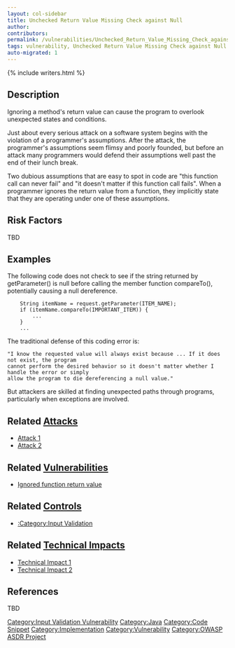 ```yaml
---
layout: col-sidebar
title: Unchecked Return Value Missing Check against Null
author:
contributors:
permalink: /vulnerabilities/Unchecked_Return_Value_Missing_Check_against_Null
tags: vulnerability, Unchecked Return Value Missing Check against Null
auto-migrated: 1
---
```


{% include writers.html %}

## Description

Ignoring a method's return value can cause the program to overlook
unexpected states and conditions.

Just about every serious attack on a software system begins with the
violation of a programmer's assumptions. After the attack, the
programmer's assumptions seem flimsy and poorly founded, but before an
attack many programmers would defend their assumptions well past the end
of their lunch break.

Two dubious assumptions that are easy to spot in code are "this function
call can never fail" and "it doesn't matter if this function call
fails". When a programmer ignores the return value from a function, they
implicitly state that they are operating under one of these assumptions.

## Risk Factors

TBD

## Examples

The following code does not check to see if the string returned by
getParameter() is null before calling the member function compareTo(),
potentially causing a null dereference.

```
    String itemName = request.getParameter(ITEM_NAME);
    if (itemName.compareTo(IMPORTANT_ITEM)) {
        ...
    }
    ...
```

The traditional defense of this coding error is:

    "I know the requested value will always exist because ... If it does not exist, the program
    cannot perform the desired behavior so it doesn't matter whether I handle the error or simply
    allow the program to die dereferencing a null value."

But attackers are skilled at finding unexpected paths through programs,
particularly when exceptions are involved.

## Related [Attacks](https://owasp.org/www-community/attacks/)

- [Attack 1](Attack_1 "wikilink")
- [Attack 2](Attack_2 "wikilink")

## Related [Vulnerabilities](https://owasp.org/www-community/vulnerabilities/)

- [Ignored function return
  value](Ignored_function_return_value "wikilink")

## Related [Controls](https://owasp.org/www-community/controls/)

- [:Category:Input Validation](:Category:Input_Validation "wikilink")

## Related [Technical Impacts](Technical_Impacts "wikilink")

- [Technical Impact 1](Technical_Impact_1 "wikilink")
- [Technical Impact 2](Technical_Impact_2 "wikilink")

## References

TBD

[Category:Input Validation
Vulnerability](Category:Input_Validation_Vulnerability "wikilink")
[Category:Java](Category:Java "wikilink") [Category:Code
Snippet](Category:Code_Snippet "wikilink")
[Category:Implementation](Category:Implementation "wikilink")
[Category:Vulnerability](Category:Vulnerability "wikilink")
[Category:OWASP ASDR Project](Category:OWASP_ASDR_Project "wikilink")
